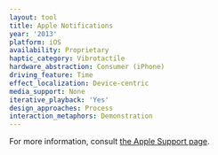 ```yaml
---
layout: tool
title: Apple Notifications
year: '2013'
platform: iOS
availability: Proprietary
haptic_category: Vibrotactile
hardware_abstraction: Consumer (iPhone)
driving_feature: Time
effect_localization: Device-centric
media_support: None
iterative_playback: 'Yes'
design_approaches: Process
interaction_metaphors: Demonstration
---
```

For more information, consult [the Apple Support page](https://support.apple.com/en-ca/guide/iphone/iph07c867f28/12.0/ios/12.0).
